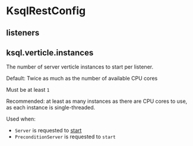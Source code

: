 # KsqlRestConfig

## <span id="LISTENERS_CONFIG"><span id="listeners"> listeners

## <span id="VERTICLE_INSTANCES"><span id="ksql.verticle.instances"> ksql.verticle.instances

The number of server verticle instances to start per listener.

Default: Twice as much as the number of available CPU cores

Must be at least `1`

Recommended: at least as many instances as there are CPU cores to use, as each instance is single-threaded.

Used when:

* `Server` is requested to [start](../api/Server.md#start)
* `PreconditionServer` is requested to `start`
